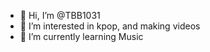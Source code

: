 - 👋 Hi, I’m @TBB1031
- 👀 I’m interested in kpop, and making videos
- 🌱 I’m currently learning Music
<!---
TBB1031/TBB1031 is a ✨ special ✨ repository because its `README.md` (this file) appears on your GitHub profile.
You can click the Preview link to take a look at your changes.
--->
